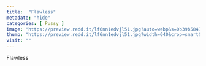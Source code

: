 ```yaml
---
title:  "Flawless"
metadate: "hide"
categories: [ Pussy ]
image: "https://preview.redd.it/lf6nn1edvjl51.jpg?auto=webp&s=0b39b5847162a431cb4f55e0a828dbcf6c6dc8af"
thumb: "https://preview.redd.it/lf6nn1edvjl51.jpg?width=640&crop=smart&auto=webp&s=b169d68c0e5c6c0577eedbb561e56b322f058a84"
visit: ""
---
```

Flawless
